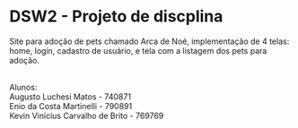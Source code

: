 # DSW2 - Projeto de discplina

Site para adoção de pets chamado Arca de Noé, implementação de 4 telas: home, login, cadastro de usuário, e tela com a listagem dos pets para adoção.
<br/><br/>

Alunos: <br/>
Augusto Luchesi Matos - 740871 <br/>
Enio da Costa Martinelli - 790891 <br/>
Kevin Vinicius Carvalho de Brito - 769769
